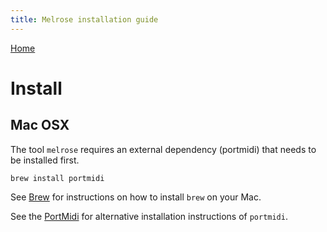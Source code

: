 ```yaml
---
title: Melrose installation guide
---
```


[Home](index.html)

# Install

## Mac OSX

The tool `melrose` requires an external dependency (portmidi) that needs to be installed first.

    brew install portmidi

See [Brew](https://brew.sh/) for instructions on how to install `brew` on your Mac.

See the [PortMidi](https://sourceforge.net/p/portmedia/wiki/portmidi/) for alternative installation instructions of `portmidi`.
